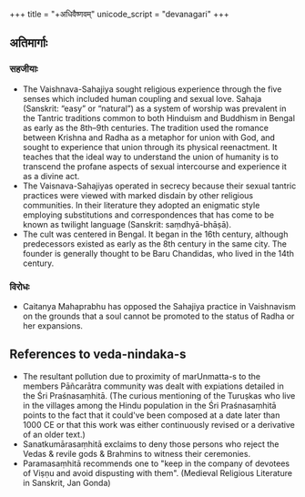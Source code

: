+++
title = "+अधिवैष्णवम्"
unicode_script = "devanagari"
+++

## अतिमार्गाः
### सहजीयाः
- The Vaishnava-Sahajiya sought religious experience through the five senses which included human coupling and sexual love. Sahaja (Sanskrit: “easy” or “natural”) as a system of worship was prevalent in the Tantric traditions common to both Hinduism and Buddhism in Bengal as early as the 8th–9th centuries. The tradition used the romance between Krishna and Radha as a metaphor for union with God, and sought to experience that union through its physical reenactment. It teaches that the ideal way to understand the union of humanity is to transcend the profane aspects of sexual intercourse and experience it as a divine act. 
- The Vaisnava-Sahajiyas operated in secrecy because their sexual tantric practices were viewed with marked disdain by other religious communities. In their literature they adopted an enigmatic style employing substitutions and correspondences that has come to be known as twilight language (Sanskrit: saṃdhyā-bhāṣā).
- The cult was centered in Bengal. It began in the 16th century, although predecessors existed as early as the 8th century in the same city. The founder is generally thought to be Baru Chandidas, who lived in the 14th century. 

### विरोधः
- Caitanya Mahaprabhu has opposed the Sahajiya practice in Vaishnavism on the grounds that a soul cannot be promoted to the status of Radha or her expansions.


## References to veda-nindaka-s
- The resultant pollution due to proximity of marUnmatta-s to the members Pāñcarātra community was dealt with expiations detailed in the Śri Praśnasaṃhitā. (The curious mentioning of the Turuṣkas who live in the villages among the Hindu population in the Śri Praśnasaṃhitā points to the fact that it could've been composed at a date later than 1000 CE or that this work was either continuously revised or a derivative of an older text.)
- Sanatkumārasaṃhitā exclaims to deny those persons who reject the Vedas & revile gods & Brahmins to witness their ceremonies. 
- Paramasaṃhitā recommends one to "keep in the company of devotees of Viṣṇu and avoid dispusting with them". (Medieval Religious Literature in Sanskrit, Jan Gonda)

